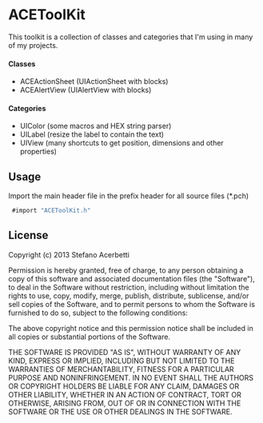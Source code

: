 ACEToolKit
==========
This toolkit is a collection of classes and categories that I'm using in many of my projects.

#### Classes
- ACEActionSheet (UIActionSheet with blocks)
- ACEAlertView (UIAlertView with blocks)

#### Categories
- UIColor (some macros and HEX string parser)
- UILabel (resize the label to contain the text)
- UIView (many shortcuts to get position, dimensions and other properties)

Usage
-----
Import the main header file in the prefix header for all source files (*.pch)

``` objective-c
 #import "ACEToolKit.h" 
```

License
-------
Copyright (c) 2013 Stefano Acerbetti

Permission is hereby granted, free of charge, to any person obtaining a copy of this software and associated documentation files (the "Software"), to deal in the Software without restriction, including without limitation the rights to use, copy, modify, merge, publish, distribute, sublicense, and/or sell copies of the Software, and to permit persons to whom the Software is furnished to do so, subject to the following conditions:

The above copyright notice and this permission notice shall be included in all copies or substantial portions of the Software.

THE SOFTWARE IS PROVIDED "AS IS", WITHOUT WARRANTY OF ANY KIND, EXPRESS OR IMPLIED, INCLUDING BUT NOT LIMITED TO THE WARRANTIES OF MERCHANTABILITY, FITNESS FOR A PARTICULAR PURPOSE AND NONINFRINGEMENT. IN NO EVENT SHALL THE AUTHORS OR COPYRIGHT HOLDERS BE LIABLE FOR ANY CLAIM, DAMAGES OR OTHER LIABILITY, WHETHER IN AN ACTION OF CONTRACT, TORT OR OTHERWISE, ARISING FROM, OUT OF OR IN CONNECTION WITH THE SOFTWARE OR THE USE OR OTHER DEALINGS IN THE SOFTWARE.
